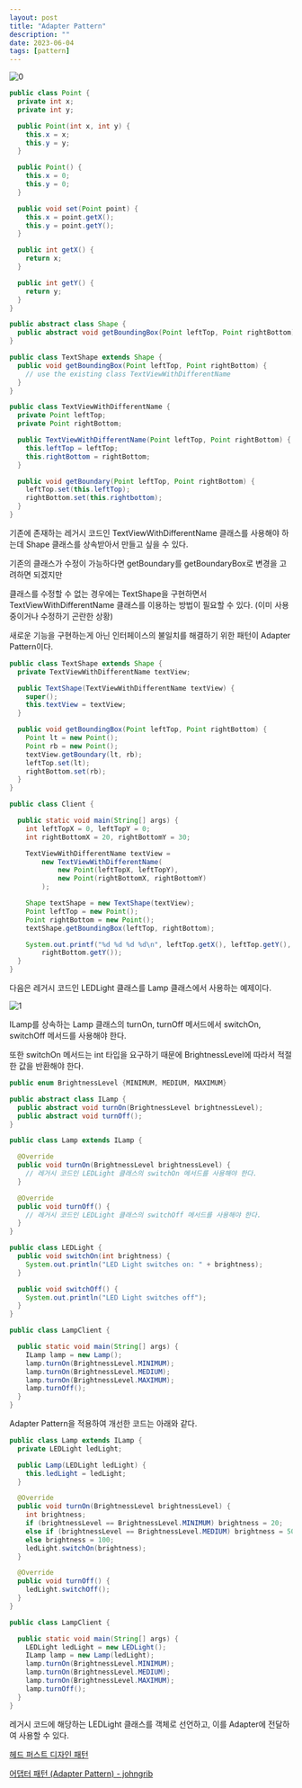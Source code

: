 ```yaml
---
layout: post
title: "Adapter Pattern"
description: ""
date: 2023-06-04
tags: [pattern]
---
```


![0](/assets/images/adapter-pattern/0.png)

```java
public class Point {
  private int x;
  private int y;

  public Point(int x, int y) {
    this.x = x;
    this.y = y;
  }

  public Point() {
    this.x = 0;
    this.y = 0;
  }

  public void set(Point point) {
    this.x = point.getX();
    this.y = point.getY();
  }

  public int getX() {
    return x;
  }

  public int getY() {
    return y;
  }
}

public abstract class Shape {
  public abstract void getBoundingBox(Point leftTop, Point rightBottom);
}

public class TextShape extends Shape {
  public void getBoundingBox(Point leftTop, Point rightBottom) {
    // use the existing class TextViewWithDifferentName
  }
}

public class TextViewWithDifferentName {
  private Point leftTop;
  private Point rightBottom;

  public TextViewWithDifferentName(Point leftTop, Point rightBottom) {
    this.leftTop = leftTop;
    this.rightBottom = rightBottom;
  }

  public void getBoundary(Point leftTop, Point rightBottom) {
    leftTop.set(this.leftTop);
    rightBottom.set(this.rightbottom);
  }
}
```

기존에 존재하는 레거시 코드인 TextViewWithDifferentName 클래스를 사용해야 하는데 Shape 클래스를 상속받아서 만들고 싶을 수 있다.

기존의 클래스가 수정이 가능하다면 getBoundary를 getBoundaryBox로 변경을 고려하면 되겠지만 

클래스를 수정할 수 없는 경우에는 TextShape을 구현하면서 TextViewWithDifferentName 클래스를 이용하는 방법이 필요할 수 있다. (이미 사용 중이거나 수정하기 곤란한 상황)

새로운 기능을 구현하는게 아닌 인터페이스의 불일치를 해결하기 위한 패턴이 Adapter Pattern이다.

```java
public class TextShape extends Shape {
  private TextViewWithDifferentName textView;

  public TextShape(TextViewWithDifferentName textView) {
    super();
    this.textView = textView;
  }

  public void getBoundingBox(Point leftTop, Point rightBottom) {
    Point lt = new Point();
    Point rb = new Point();
    textView.getBoundary(lt, rb);
    leftTop.set(lt);
    rightBottom.set(rb);
  }
}

public class Client {

  public static void main(String[] args) {
    int leftTopX = 0, leftTopY = 0;
    int rightBottomX = 20, rightBottomY = 30;

    TextViewWithDifferentName textView =
        new TextViewWithDifferentName(
            new Point(leftTopX, leftTopY),
            new Point(rightBottomX, rightBottomY)
        );

    Shape textShape = new TextShape(textView);
    Point leftTop = new Point();
    Point rightBottom = new Point();
    textShape.getBoundingBox(leftTop, rightBottom);

    System.out.printf("%d %d %d %d\n", leftTop.getX(), leftTop.getY(), rightBottom.getX(),
        rightBottom.getY());
  }
}
```

다음은 레거시 코드인 LEDLight 클래스를 Lamp 클래스에서 사용하는 예제이다. 

![1](/assets/images/adapter-pattern/1.png)

ILamp를 상속하는 Lamp 클래스의 turnOn, turnOff 메서드에서 switchOn, switchOff 메서드를 사용해야 한다. 

또한 switchOn 메서드는 int 타입을 요구하기 때문에 BrightnessLevel에 따라서 적절한 값을 반환해야 한다.

```java
public enum BrightnessLevel {MINIMUM, MEDIUM, MAXIMUM}

public abstract class ILamp {
  public abstract void turnOn(BrightnessLevel brightnessLevel);
  public abstract void turnOff();
}

public class Lamp extends ILamp {

  @Override
  public void turnOn(BrightnessLevel brightnessLevel) {
    // 레거시 코드인 LEDLight 클래스의 switchOn 메서드를 사용해야 한다.
  }

  @Override
  public void turnOff() {
    // 레거시 코드인 LEDLight 클래스의 switchOff 메서드를 사용해야 한다.
  }
}

public class LEDLight {
  public void switchOn(int brightness) {
    System.out.println("LED Light switches on: " + brightness);
  }

  public void switchOff() {
    System.out.println("LED Light switches off");
  }
}

public class LampClient {

  public static void main(String[] args) {
    ILamp lamp = new Lamp();
    lamp.turnOn(BrightnessLevel.MINIMUM);
    lamp.turnOn(BrightnessLevel.MEDIUM);
    lamp.turnOn(BrightnessLevel.MAXIMUM);
    lamp.turnOff();
  }
}
```

Adapter Pattern을 적용하여 개선한 코드는 아래와 같다.

```java
public class Lamp extends ILamp {
  private LEDLight ledLight;

  public Lamp(LEDLight ledLight) {
    this.ledLight = ledLight;
  }

  @Override
  public void turnOn(BrightnessLevel brightnessLevel) {
    int brightness;
    if (brightnessLevel == BrightnessLevel.MINIMUM) brightness = 20;
    else if (brightnessLevel == BrightnessLevel.MEDIUM) brightness = 50;
    else brightness = 100;
    ledLight.switchOn(brightness);
  }

  @Override
  public void turnOff() {
    ledLight.switchOff();
  }
}

public class LampClient {

  public static void main(String[] args) {
    LEDLight ledLight = new LEDLight();
    ILamp lamp = new Lamp(ledLight);
    lamp.turnOn(BrightnessLevel.MINIMUM);
    lamp.turnOn(BrightnessLevel.MEDIUM);
    lamp.turnOn(BrightnessLevel.MAXIMUM);
    lamp.turnOff();
  }
}
```

레거시 코드에 해당하는 LEDLight 클래스를 객체로 선언하고, 이를 Adapter에 전달하여 사용할 수 있다.

<a href="http://www.yes24.com/Product/Goods/108192370">헤드 퍼스트 디자인 패턴</a>

<a href="https://johngrib.github.io/wiki/pattern/adapter/">어댑터 패턴 (Adapter Pattern) - johngrib</a>
